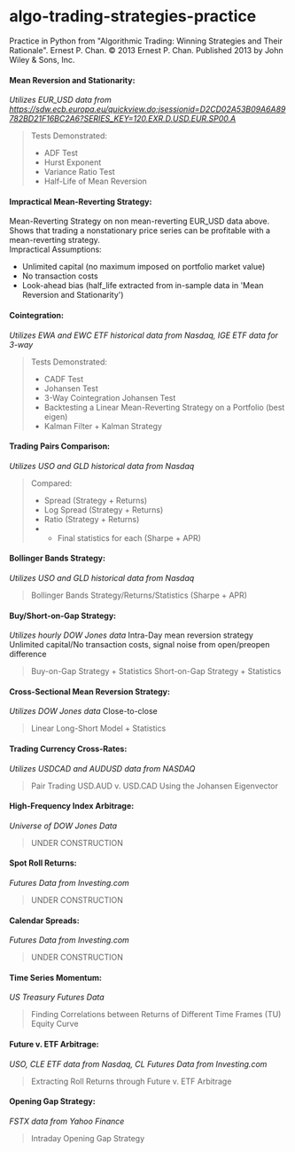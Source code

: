 # algo-trading-strategies-practice

Practice in Python from "Algorithmic Trading: Winning Strategies and Their Rationale". Ernest P. Chan. © 2013 Ernest P. Chan. Published 2013 by John Wiley & Sons, Inc.

#### Mean Reversion and Stationarity:  
_Utilizes EUR_USD data from https://sdw.ecb.europa.eu/quickview.do;jsessionid=D2CD02A53B09A6A89782BD21F16BC2A6?SERIES_KEY=120.EXR.D.USD.EUR.SP00.A_
> Tests Demonstrated:
> - ADF Test
> - Hurst Exponent
> - Variance Ratio Test
> - Half-Life of Mean Reversion


  
#### Impractical Mean-Reverting Strategy:
Mean-Reverting Strategy on non mean-reverting EUR_USD data above. Shows that trading a nonstationary price series can be profitable with a mean-reverting strategy.  
Impractical Assumptions:
 - Unlimited capital (no maximum imposed on portfolio market value)
 - No transaction costs
 - Look-ahead bias (half_life extracted from in-sample data in 'Mean Reversion and Stationarity')

#### Cointegration:
_Utilizes EWA and EWC ETF historical data from Nasdaq, IGE ETF data for 3-way_
> Tests Demonstrated:
> - CADF Test
> - Johansen Test
> - 3-Way Cointegration Johansen Test
> - Backtesting a Linear Mean-Reverting Strategy on a Portfolio (best eigen)
> - Kalman Filter + Kalman Strategy


#### Trading Pairs Comparison:  
_Utilizes USO and GLD historical data from Nasdaq_
> Compared:
> - Spread (Strategy + Returns)
> - Log Spread (Strategy + Returns)
> - Ratio (Strategy + Returns)
> - + Final statistics for each (Sharpe + APR)


#### Bollinger Bands Strategy:  
_Utilizes USO and GLD historical data from Nasdaq_
> Bollinger Bands Strategy/Returns/Statistics (Sharpe + APR)


#### Buy/Short-on-Gap Strategy:
_Utilizes hourly DOW Jones data_
Intra-Day mean reversion strategy  
Unlimited capital/No transaction costs, signal noise from open/preopen difference
> Buy-on-Gap Strategy + Statistics
> Short-on-Gap Strategy + Statistics


#### Cross-Sectional Mean Reversion Strategy:
_Utilizes DOW Jones data_
Close-to-close
> Linear Long-Short Model + Statistics


#### Trading Currency Cross-Rates:
_Utilizes USDCAD and AUDUSD data from NASDAQ_
> Pair Trading USD.AUD v. USD.CAD Using the Johansen Eigenvector


#### High-Frequency Index Arbitrage:
_Universe of DOW Jones Data_
> UNDER CONSTRUCTION


#### Spot Roll Returns:
_Futures Data from Investing.com_
> UNDER CONSTRUCTION


#### Calendar Spreads:
_Futures Data from Investing.com_
> UNDER CONSTRUCTION


#### Time Series Momentum:
_US Treasury Futures Data_
> Finding Correlations between Returns of Different Time Frames (TU)
> Equity Curve


#### Future v. ETF Arbitrage:
_USO, CLE ETF data from Nasdaq, CL Futures Data from Investing.com_
> Extracting Roll Returns through Future v. ETF Arbitrage


#### Opening Gap Strategy:
_FSTX data from Yahoo Finance_
> Intraday Opening Gap Strategy
